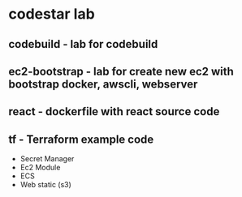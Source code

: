 # codestar lab
## codebuild - lab for codebuild
## ec2-bootstrap - lab for create new ec2 with bootstrap docker, awscli, webserver
## react - dockerfile with react source code
## tf - Terraform example code
* Secret Manager
* Ec2 Module
* ECS
* Web static (s3)

